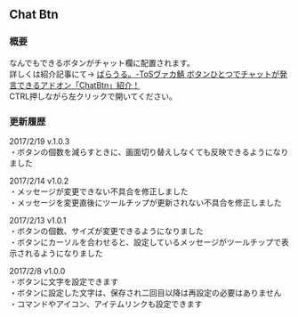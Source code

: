 ## Chat Btn 
### 概要
なんでもできるボタンがチャット欄に配置されます。  
詳しくは紹介記事にて→
[ばらうる。-ToSヴァカ鯖 ボタンひとつでチャットが発言できるアドオン「ChatBtn」紹介！](http://uruchi.blog51.fc2.com/blog-entry-808.html)  
CTRL押しながら左クリックで開いてください。

### 更新履歴
2017/2/19 v.1.0.3  
・ボタンの個数を減らすときに、画面切り替えしなくても反映できるようになりました  

2017/2/14 v1.0.2  
・メッセージが変更できない不具合を修正しました  
・メッセージを変更直後にツールチップが更新されない不具合を修正しました  

2017/2/13 v1.0.1  
・ボタンの個数、サイズが変更できるようになりました  
・ボタンにカーソルを合わせると、設定しているメッセージがツールチップで表示されるようになりました  

2017/2/8 v1.0.0  
・ボタンに文字を設定できます  
・ボタンに設定した文字は、保存され二回目以降は再設定の必要はありません  
・コマンドやアイコン、アイテムリンクも設定できます  

